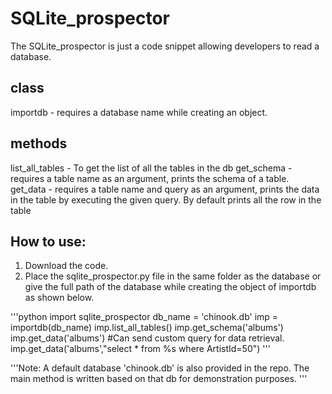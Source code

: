 # SQLite_prospector
The SQLite_prospector is just a code snippet allowing developers to read a database.

## class
importdb - requires a database name while creating an object.

## methods
list_all_tables - To get the list of all the tables in the db
get_schema - requires a table name as an argument, prints the schema of a table.
get_data - requires a table name and query as an argument, prints the data in the table by executing the given query.
           By default prints all the row in the table

## How to use:

1. Download the code.
2. Place the sqlite_prospector.py file in the same folder as the database
   or give the full path of the database while creating the object of importdb as shown below.

'''python
import sqlite_prospector
db_name = 'chinook.db'
imp = importdb(db_name)
imp.list_all_tables()
imp.get_schema('albums')
imp.get_data('albums')
#Can send custom query for data retrieval.
imp.get_data('albums',"select * from %s where ArtistId=50")
'''

'''Note:
A default database 'chinook.db' is also provided in the repo.
The main method is written based on that db for demonstration purposes.
'''
